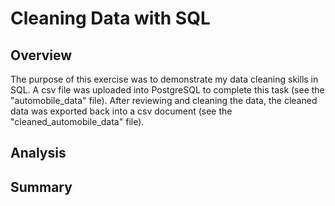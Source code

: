 # Cleaning Data with SQL 

## Overview
The purpose of this exercise was to demonstrate my data cleaning skills in SQL. A csv file was uploaded into PostgreSQL to complete this task (see the "automobile_data" file). After reviewing and cleaning the data, the cleaned data was exported back into a csv document (see the "cleaned_automobile_data" file). 

## Analysis


## Summary
